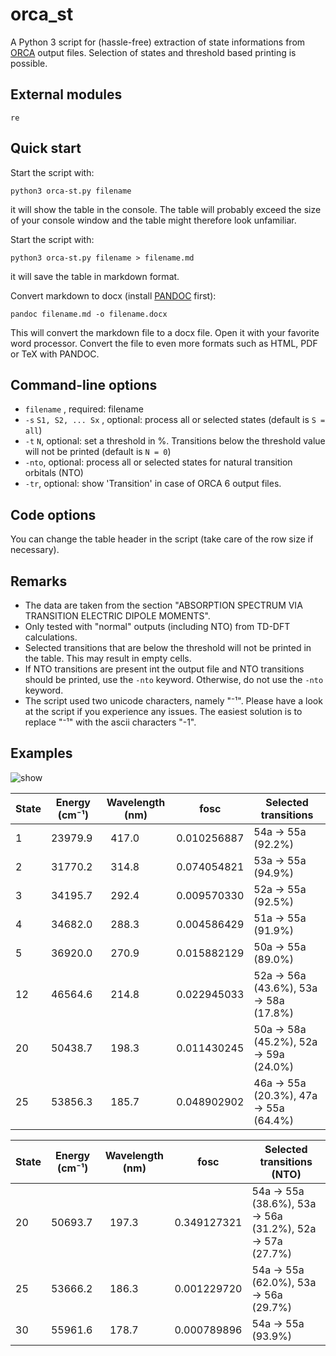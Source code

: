 # orca_st
A Python 3 script for (hassle-free) extraction of state informations from [ORCA](https://orcaforum.kofo.mpg.de) 
output files. Selection of states and threshold based printing is possible.

## External modules
 `re` 
 
## Quick start
 Start the script with:
```console
python3 orca-st.py filename
```
it will show the table in the console. The table will probably exceed the size of
your console window and the table might therefore look unfamiliar.

Start the script with:
```console
python3 orca-st.py filename > filename.md
```
it will save the table in markdown format.

Convert markdown to docx (install [PANDOC](https://pandoc.org) first):
```console
pandoc filename.md -o filename.docx
```
This will convert the markdown file to a docx file. Open it with your favorite
word processor. Convert the file to even more formats such as HTML, PDF or TeX with PANDOC.

## Command-line options
- `filename` , required: filename
- `-s` `S1, S2, ... Sx` , optional: process all or selected states (default is `S = all`)
- `-t` `N`, optional: set a threshold in %. Transitions below the threshold value will not be printed (default is `N = 0`)
- `-nto`, optional: process all or selected states for natural transition orbitals (NTO)
- `-tr`, optional: show 'Transition' in case of ORCA 6 output files.

## Code options
You can change the table header in the script (take care of the row size if necessary). 

## Remarks
- The data are taken from the section "ABSORPTION SPECTRUM VIA TRANSITION ELECTRIC DIPOLE MOMENTS".
- Only tested with "normal" outputs (including NTO) from TD-DFT calculations.
- Selected transitions that are below the threshold will not be printed in the table. This may result in empty cells.
- If NTO transitions are present int the output file and NTO transitions should be printed, use the `-nto` keyword. 
Otherwise, do not use the `-nto` keyword.
- The script used two unicode characters, namely "⁻¹". Please have a look at the script if you experience any issues. The easiest
solution is to replace "⁻¹" with the ascii characters "-1".

## Examples
![show](/examples/show-use2.gif)

| State | Energy (cm⁻¹) | Wavelength (nm) | fosc         | Selected transitions                  |
|-------|---------------|-----------------|--------------|---------------------------------------|
|     1 |       23979.9 |           417.0 |  0.010256887 | 54a -> 55a (92.2%)                    |
|     2 |       31770.2 |           314.8 |  0.074054821 | 53a -> 55a (94.9%)                    |
|     3 |       34195.7 |           292.4 |  0.009570330 | 52a -> 55a (92.5%)                    |
|     4 |       34682.0 |           288.3 |  0.004586429 | 51a -> 55a (91.9%)                    |
|     5 |       36920.0 |           270.9 |  0.015882129 | 50a -> 55a (89.0%)                    |
|    12 |       46564.6 |           214.8 |  0.022945033 | 52a -> 56a (43.6%), 53a -> 58a (17.8%)|
|    20 |       50438.7 |           198.3 |  0.011430245 | 50a -> 58a (45.2%), 52a -> 59a (24.0%)|
|    25 |       53856.3 |           185.7 |  0.048902902 | 46a -> 55a (20.3%), 47a -> 55a (64.4%)|


| State | Energy (cm⁻¹) | Wavelength (nm) | fosc         | Selected transitions (NTO)                                |
|-------|---------------|-----------------|--------------|-----------------------------------------------------------|
|    20 |       50693.7 |           197.3 |  0.349127321 | 54a -> 55a (38.6%), 53a -> 56a (31.2%), 52a -> 57a (27.7%)|
|    25 |       53666.2 |           186.3 |  0.001229720 | 54a -> 55a (62.0%), 53a -> 56a (29.7%)                    |
|    30 |       55961.6 |           178.7 |  0.000789896 | 54a -> 55a (93.9%)                                        |
